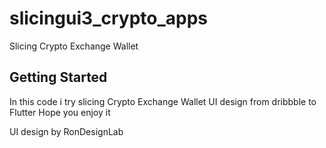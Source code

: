 # slicingui3_crypto_apps

Slicing Crypto Exchange Wallet

## Getting Started

In this code i try slicing Crypto Exchange Wallet UI design from dribbble to Flutter
Hope you enjoy it

UI design by RonDesignLab
